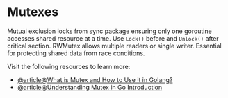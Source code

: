 # Mutexes

Mutual exclusion locks from sync package ensuring only one goroutine accesses shared resource at a time. Use `Lock()` before and `Unlock()` after critical section. RWMutex allows multiple readers or single writer. Essential for protecting shared data from race conditions.

Visit the following resources to learn more:

- [@article@What is Mutex and How to Use it in Golang?](https://dev.to/lincemathew/what-is-mutex-and-how-to-use-it-in-golang-1m1i)
- [@article@Understanding Mutex in Go Introduction](https://kamnagarg-10157.medium.com/understanding-mutex-in-go-5f41199085b9)